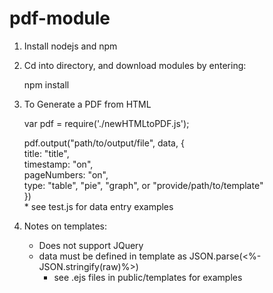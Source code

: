 # pdf-module

1. Install nodejs and npm

2. Cd into directory, and download modules by entering:

    npm install

3. To Generate a PDF from HTML
    
    var pdf = require('./newHTMLtoPDF.js');

    pdf.output("path/to/output/file", data, {</br >
        title: "title",</br > 
        timestamp: "on", </br >
        pageNumbers: "on", </br >
        type: "table", "pie", "graph", or "provide/path/to/template"</br >
    }) </br >
        * see test.js for data entry examples
  
4. Notes on templates:
    - Does not support JQuery
    - data must be defined in template as JSON.parse(<%- JSON.stringify(raw)%>)</br >
         * see .ejs files in public/templates for examples
